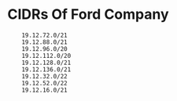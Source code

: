 # CIDRs Of Ford Company

```
    19.12.72.0/21
	19.12.88.0/21
	19.12.96.0/20
	19.12.112.0/20
	19.12.128.0/21
	19.12.136.0/21
    19.12.32.0/22
	19.12.52.0/22
    19.12.16.0/21
```
